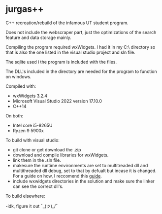 # jurgas++
C++ recreation/rebuild of the infamous UT student program.

Does not include the webscraper part, just the optimizations of the search feature and data storage mainly.

Compiling the program required wxWidgets. I had it in my C:\ directory so that is also the one listed in the visual studio project and sln file.

The sqlite used i the program is included with the files.

The DLL's included in the directory are needed for the program to function on windows.


Compiled with:

- wxWidgets 3.2.4
- Microsoft Visual Studio 2022 version 17.10.0
- C++14


On both:

- Intel core i5-8265U
- Ryzen 9 5900x

To build with visual studio:

- git clone or get download the .zip
- download and compile libraries for wxWidgets.
- link them in the .sln file.
- makesure the runtime environments are set to multitreaded dll and multithreaded dll debug, set to that by defualt but incase it is changed. For a guide on how, I reccomend this [guide](https://www.codtronic.com/blog/windows/building-wxwidgets-applications-using-microsoft-visual-studio/).
- include wxwidgets directories in the solution and make sure the linker can see the correct dll's.

To build elsewhere:

-idk, figure it out ¯\_(ツ)_/¯
